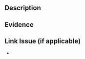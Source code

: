 ## Description
<!-- Describe the motivation behind this PR -->

## Evidence
<!-- Attach pictures to show changes if applicable -->

## Link Issue (if applicable)
  -

